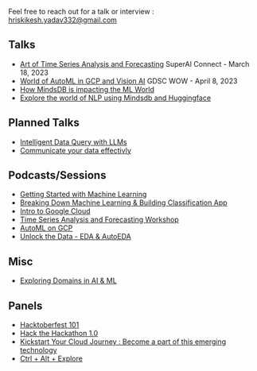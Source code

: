 Feel free to reach out for a talk or interview : hriskikesh.yadav332@gmail.com

## Talks


* [Art of Time Series Analysis and Forecasting]() SuperAI Connect - March 18, 2023
* [World of AutoML in GCP and Vision AI]() GDSC WOW - April 8, 2023
* [How MindsDB is impacting the ML World](https://www.youtube.com/watch?v=YngjfwJLplA)
* [Explore the world of NLP using Mindsdb and Huggingface](https://www.youtube.com/watch?v=2I96528q2qE)


## Planned Talks
* [Intelligent Data Query with LLMs](https://sessionize.com/app/speaker/session/494393)
* [Communicate your data effectivly](https://github.com/Hrishikesh332/ML_Guide/tree/main/Communicate%20Your%20Data%20Effectively)


## Podcasts/Sessions
* [Getting Started with Machine Learning]() 
* [Breaking Down Machine Learning & Building Classification App](https://github.com/Hrishikesh332/ML_Guide/tree/main/Breaking%20Down%20ML%20%26%20Building%20Classification%20Model)
* [Intro to Google Cloud](https://www.youtube.com/watch?v=Eiy9kQTgQSo)
* [Time Series Analysis and Forecasting Workshop]()
* [AutoML on GCP](https://www.youtube.com/watch?v=xr5bHV2syhk)
* [Unlock the Data - EDA & AutoEDA](https://github.com/Hrishikesh332/ML_Guide/tree/main/Unlock%20the%20Data%20(EDA%20%26%20AutoEDA))

## Misc

* [Exploring Domains in AI & ML](https://github.com/Hrishikesh332/ML_Guide/tree/main/Exploring%20Domains)

## Panels

* [Hacktoberfest 101](https://www.youtube.com/watch?v=Lwb0VA_FIxg)
* [Hack the Hackathon 1.0](https://www.youtube.com/watch?v=ODkXv49GgB4)
* [Kickstart Your Cloud Journey : Become a part of this emerging technology](https://www.youtube.com/watch?v=rqvb5mdGq_0)
* [Ctrl + Alt + Explore]()
